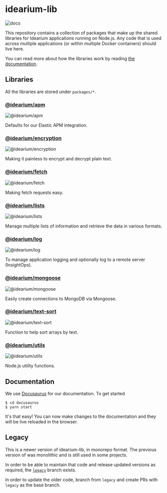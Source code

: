 # idearium-lib

![docs](https://github.com/idearium/idearium-lib/workflows/docs/badge.svg)

This repository contains a collection of packages that make up the shared libraries for Idearium applications running on Node.js. Any code that is used across multiple applications (or within multiple Docker containers) should live here.

You can read more about how the libraries work by reading [the documentation](https://idearium.github.io/idearium-lib).

## Libraries

All the libraries are stored under `packages/*`.

### [@idearium/apm](https://idearium.github.io/idearium-lib/docs/apm)

![@idearium/apm](https://github.com/idearium/idearium-lib/workflows/@idearium/apm/badge.svg)

Defaults for our Elastic APM integration.

### [@idearium/encryption](https://idearium.github.io/idearium-lib/docs/encryption)

![@idearium/encryption](https://github.com/idearium/idearium-lib/workflows/@idearium/encryption/badge.svg)

Making it painless to encrypt and decrypt plain text.

### [@idearium/fetch](https://idearium.github.io/idearium-lib/docs/fetch)

![@idearium/fetch](https://github.com/idearium/idearium-lib/workflows/@idearium/fetch/badge.svg)

Making fetch requests easy.

### [@idearium/lists](https://idearium.github.io/idearium-lib/docs/lists)

![@idearium/lists](https://github.com/idearium/idearium-lib/workflows/@idearium/lists/badge.svg)

Manage multiple lists of information and retrieve the data in various formats.

### [@idearium/log](https://idearium.github.io/idearium-lib/docs/log)

![@idearium/log](https://github.com/idearium/idearium-lib/workflows/@idearium/log/badge.svg)

To manage application logging and optionally log to a remote server (InsightOps).

### [@idearium/mongoose](https://idearium.github.io/idearium-lib/docs/mongoose)

![@idearium/mongoose](https://github.com/idearium/idearium-lib/workflows/@idearium/mongoose/badge.svg)

Easily create connections to MongoDB via Mongoose.

### [@idearium/text-sort](https://idearium.github.io/idearium-lib/docs/text-sort)

![@idearium/text-sort](https://github.com/idearium/idearium-lib/workflows/@idearium/text-sort/badge.svg)

Function to help sort arrays by text.

### [@idearium/utils](https://idearium.github.io/idearium-lib/docs/utils)

![@idearium/utils](https://github.com/idearium/idearium-lib/workflows/@idearium/utils/badge.svg)

Node.js utility functions.

## Documentation

We use [Docusaurus](https://docusaurus.io/en/) for our documentation. To get started

```shell
$ cd docusaurus
$ yarn start
```

It's that easy! You can now make changes to the documentation and they will be live reloaded in the browser.

## Legacy

This is a newer version of idearium-lib, in monorepo format. The previous version of was monolithic and is still used in some projects.

In order to be able to maintain that code and release updated versions as required, the [`legacy`](https://github.com/idearium/idearium-lib/tree/legacy) branch exists.

In order to update the older code, branch from `legacy` and create PRs with `legacy` as the base branch.
